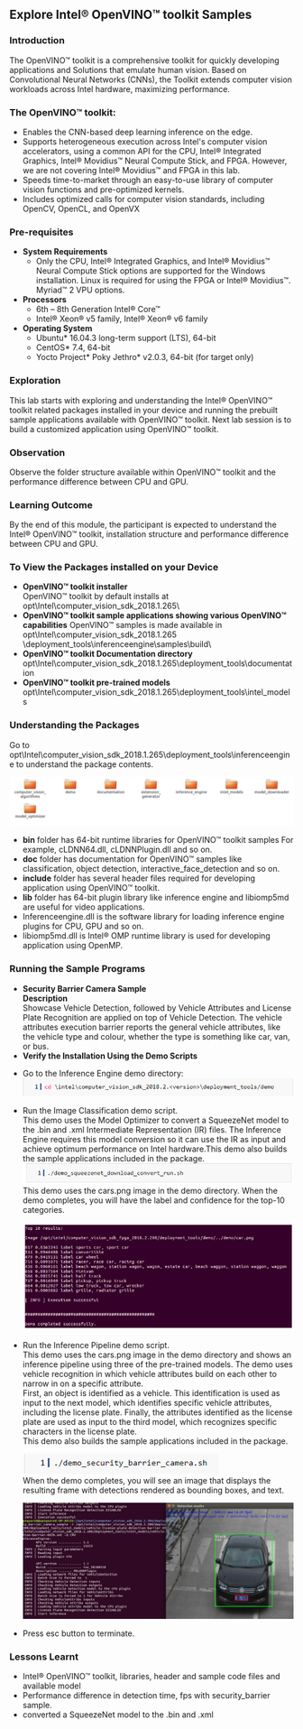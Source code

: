 ## Explore Intel® OpenVINO™ toolkit Samples
### Introduction
The OpenVINO™ toolkit is a comprehensive toolkit for quickly developing applications and Solutions that emulate human vision. Based on Convolutional Neural Networks (CNNs), the Toolkit extends computer vision workloads across Intel hardware, maximizing performance.
### The OpenVINO™ toolkit:
- Enables the CNN-based deep learning inference on the edge.
- Supports heterogeneous execution across Intel's computer vision accelerators, using a common API for the CPU, Intel® Integrated Graphics, Intel® Movidius™ Neural Compute Stick, and FPGA. However, we are not covering Intel® Movidius™ and FPGA in this lab.
- Speeds time-to-market through an easy-to-use library of computer vision functions and pre-optimized kernels.
- Includes optimized calls for computer vision standards, including OpenCV, OpenCL, and OpenVX

### Pre-requisites
* **System Requirements**
  - Only the CPU, Intel® Integrated Graphics, and Intel® Movidius™ Neural Compute Stick options are supported for the Windows installation. Linux is required for using the FPGA or Intel® Movidius™. Myriad™ 2 VPU options.
* **Processors**
  - 6th – 8th Generation Intel® Core™
  - Intel® Xeon® v5 family, Intel® Xeon® v6 family
* **Operating System**
  - Ubuntu* 16.04.3 long-term support (LTS), 64-bit
  - CentOS* 7.4, 64-bit
  - Yocto Project* Poky Jethro* v2.0.3, 64-bit (for target only)

### Exploration
   This lab starts with exploring and understanding the Intel® OpenVINO™ toolkit related packages installed in your device and running the prebuilt sample applications available with OpenVINO™ toolkit. Next lab session is to build a customized application using OpenVINO™ toolkit.

### Observation
Observe the folder structure available within OpenVINO™ toolkit and the performance difference between CPU and GPU.

### Learning Outcome
By the end of this module, the participant is expected to understand the Intel®
  OpenVINO™ toolkit, installation structure and performance difference between CPU and GPU.
### To View the Packages installed on your Device
* **OpenVINO™ toolkit installer**                                                 
 OpenVINO™ toolkit by default installs at opt\Intel\computer_vision_sdk_2018.1.265\
* **OpenVINO™ toolkit sample applications showing various OpenVINO™ capabilities**
OpenVINO™ samples is made available in opt\Intel\computer_vision_sdk_2018.1.265                         \deployment_tools\inferenceengine\samples\build\
* **OpenVINO™ toolkit Documentation directory**
opt\Intel\computer_vision_sdk_2018.1.265\deployment_tools\documentation
* **OpenVINO™ toolkit pre-trained models**
opt\Intel\computer_vision_sdk_2018.1.265\deployment_tools\intel_models

### Understanding the Packages
Go to opt\Intel\computer_vision_sdk_2018.1.265\deployment_tools\inferenceengine to understand the package contents.

![](images/packages.png)
- **bin** folder has 64-bit runtime libraries for OpenVINO™ toolkit samples
For example, cLDNN64.dll, cLDNNPlugin.dll and so on.
- **doc** folder has documentation for OpenVINO™ samples like classification, object detection, interactive_face_detection and so on.
- **include** folder has several header files required for developing application using OpenVINO™ toolkit.
- **lib** folder has 64-bit plugin library like inference engine and libiomp5md are useful for video applications.
-  Inferenceengine.dll is the software library for loading inference engine plugins for CPU, GPU and so on.
- libiomp5md.dll is Intel® OMP runtime library is used for developing application using OpenMP.

### Running the Sample Programs
* **Security Barrier Camera Sample**                            
**Description**                           
Showcase Vehicle Detection, followed by Vehicle Attributes and License Plate Recognition are applied on top of Vehicle Detection. The vehicle attributes execution barrier reports the general vehicle attributes, like the vehicle type and colour, whether the type is something like car, van, or bus.
* **Verify the Installation Using the Demo Scripts**            
- Go to the Inference Engine demo directory:                                    
  ![](images/command2.png)
- Run the Image Classification demo script.         
This demo uses the Model Optimizer to convert a SqueezeNet model to the .bin and .xml
Intermediate Representation (IR) files. The Inference Engine requires this model conversion so it can use the IR as input and achieve optimum performance on Intel hardware.This demo also builds the sample applications included in the package.
![](images/command1.png)                       
This demo uses the cars.png image in the demo directory. When the demo completes, you will have the label and confidence for the top-10 categories.

   ![](images/demo1.png)
- Run the Inference Pipeline demo script.             
This demo uses the cars.png image in the demo directory and shows an inference pipeline using three of the pre-trained models. The demo uses vehicle recognition in which vehicle attributes build on each other to narrow in on a specific attribute.              
First, an object is identified as a vehicle. This identification is used as input to the next model, which identifies specific vehicle attributes, including the license plate. Finally, the attributes identified as the license plate are used as input to the third model, which recognizes specific characters in the license plate.             
This demo also builds the sample applications included in the package.

  ![](images/command3.png)        
  When the demo completes, you will see an image that displays the resulting frame with detections rendered as bounding boxes, and text.

  ![](images/cpu.png)
- Press esc button to terminate.

### Lessons Learnt
- Intel® OpenVINO™ toolkit, libraries, header and sample code files and available model
- 	Performance difference in detection time, fps with security_barrier sample.
- converted a SqueezeNet model to the .bin and .xml
